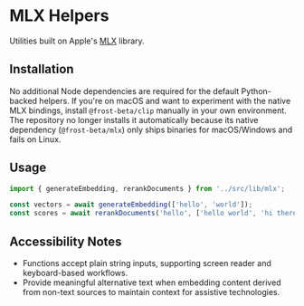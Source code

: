 # MLX Helpers

Utilities built on Apple's [MLX](https://github.com/ml-explore/mlx) library.

## Installation

No additional Node dependencies are required for the default Python-backed
helpers. If you're on macOS and want to experiment with the native MLX bindings,
install `@frost-beta/clip` manually in your own environment. The repository no
longer installs it automatically because its native dependency
(`@frost-beta/mlx`) only ships binaries for macOS/Windows and fails on Linux.

## Usage

```ts
import { generateEmbedding, rerankDocuments } from '../src/lib/mlx';

const vectors = await generateEmbedding(['hello', 'world']);
const scores = await rerankDocuments('hello', ['hello world', 'hi there']);
```

## Accessibility Notes

- Functions accept plain string inputs, supporting screen reader and keyboard-based workflows.
- Provide meaningful alternative text when embedding content derived from non-text sources to maintain context for assistive technologies.
